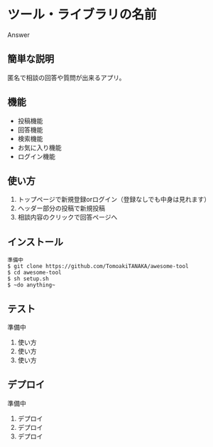 # ツール・ライブラリの名前

Answer

## 簡単な説明

匿名で相談の回答や質問が出来るアプリ。


## 機能

- 投稿機能
- 回答機能
- 検索機能
- お気に入り機能
- ログイン機能



## 使い方

1. トップページで新規登録orログイン（登録なしでも中身は見れます）
2. ヘッダー部分の投稿で新規投稿
3. 相談内容のクリックで回答ページへ

## インストール

```
準備中
$ git clone https://github.com/TomoakiTANAKA/awesome-tool
$ cd awesome-tool
$ sh setup.sh
$ ~do anything~
```

## テスト

準備中
1. 使い方
2. 使い方
3. 使い方 


## デプロイ
 
 準備中
1. デプロイ
2. デプロイ
3. デプロイ